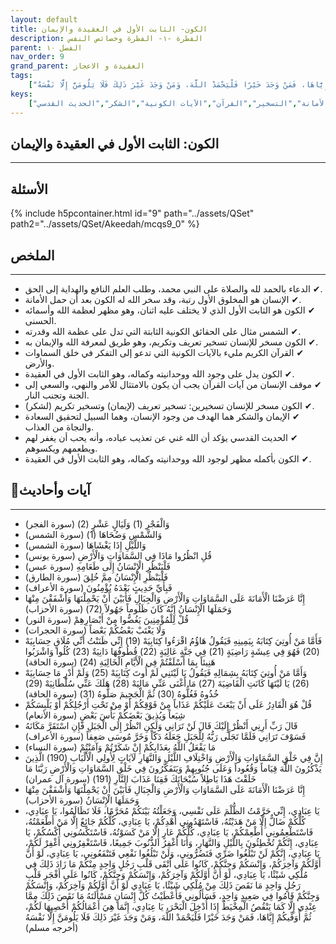 ```yaml
---
layout: default
title: الكون- الثابت الأول في العقيدة والإيمان
description: الفطرة -١- الفطرة وخصائص النفس
parent: الفصل ١٠
nav_order: 9
grand_parent: العقيدة و الاعجاز
tags: 
    ["وَالْفَجْرِ (1) وَلَيَالٍ عَشْرٍ (2)","وَالشَّمْسِ وَضُحَاهَا (1)","وَاللَّيْلِ إِذَا يَغْشَاهَا","قُلِ انْظُرُوا مَاذَا فِي السَّمَاوَاتِ وَالْأَرْضِ","فَلْيَنْظُرِ الْإِنْسَانُ إِلَى طَعَامِهِ","فَلْيَنْظُرِ الْإِنْسَانُ مِمَّ خُلِقَ","فَبِأَيِّ حَدِيثٍ بَعْدَهُ يُؤْمِنُونَ","إِنَّا عَرَضْنَا الْأَمَانَةَ عَلَى السَّمَاوَاتِ وَالْأَرْضِ وَالْجِبَالِ فَأَبَيْنَ أَنْ يَحْمِلْنَهَا وَأَشْفَقْنَ مِنْهَا وَحَمَلَهَا الْإِنْسَانُ إِنَّهُ كَانَ ظَلُوماً جَهُولاً (72)","قُلْ لِلْمُؤْمِنِينَ يَغُضُّوا مِنْ أَبْصَارِهِمْ","وَلَا يَغْتَبْ بَعْضُكُمْ بَعْضاً","فَأَمَّا مَنْ أُوتِيَ كِتَابَهُ بِيَمِينِهِ فَيَقُولُ هَاؤُمُ اقْرَءُوا كِتَابِيَهْ (19) إِنِّي ظَنَنْتُ أَنِّي مُلَاقٍ حِسَابِيَهْ (20) فَهُوَ فِي عِيشَةٍ رَاضِيَةٍ (21) فِي جَنَّةٍ عَالِيَةٍ (22) قُطُوفُهَا دَانِيَةٌ (23) كُلُوا وَاشْرَبُوا هَنِيئاً بِمَا أَسْلَفْتُمْ فِي الْأَيَّامِ الْخَالِيَةِ (24)","وَأَمَّا مَنْ أُوتِيَ كِتَابَهُ بِشِمَالِهِ فَيَقُولُ يَا لَيْتَنِي لَمْ أُوتَ كِتَابِيَهْ (25) وَلَمْ أَدْرِ مَا حِسَابِيَهْ (26) يَا لَيْتَهَا كَانَتِ الْقَاضِيَةَ (27) مَا أَغْنَى عَنِّي مَالِيَهْ (28) هَلَكَ عَنِّي سُلْطَانِيَهْ (29) خُذُوهُ فَغُلُّوهُ (30) ثُمَّ الْجَحِيمَ صَلُّوهُ (31)","قُلْ هُوَ الْقَادِرُ عَلَى أَنْ يَبْعَثَ عَلَيْكُمْ عَذَاباً مِنْ فَوْقِكُمْ أَوْ مِنْ تَحْتِ أَرْجُلِكُمْ أَوْ يَلْبِسَكُمْ شِيَعاً وَيُذِيقَ بَعْضَكُمْ بَأْسَ بَعْضٍ","قَالَ رَبِّ أَرِنِي أَنْظُرْ إِلَيْكَ قَالَ لَنْ تَرَانِي وَلَكِنِ انْظُرْ إِلَى الْجَبَلِ فَإِنِ اسْتَقَرَّ مَكَانَهُ فَسَوْفَ تَرَانِي فَلَمَّا تَجَلَّى رَبُّهُ لِلْجَبَلِ جَعَلَهُ دَكّاً وَخَرَّ مُوسَى صَعِقاً","مَا يَفْعَلُ اللَّهُ بِعَذَابِكُمْ إِنْ شَكَرْتُمْ وَآمَنْتُمْ","إِنَّ فِي خَلْقِ السَّمَاوَاتِ وَالْأَرْضِ وَاخْتِلَافِ اللَّيْلِ وَالنَّهَارِ لَآيَاتٍ لِأُولِي الْأَلْبَابِ (190) الَّذِينَ يَذْكُرُونَ اللَّهَ قِيَاماً وَقُعُوداً وَعَلَى جُنُوبِهِمْ وَيَتَفَكَّرُونَ فِي خَلْقِ السَّمَاوَاتِ وَالْأَرْضِ رَبَّنَا مَا خَلَقْتَ هَذَا بَاطِلاً سُبْحَانَكَ فَقِنَا عَذَابَ النَّارِ (191)","إِنَّا عَرَضْنَا الْأَمَانَةَ عَلَى السَّمَاوَاتِ وَالْأَرْضِ وَالْجِبَالِ فَأَبَيْنَ أَنْ يَحْمِلْنَهَا وَأَشْفَقْنَ مِنْهَا وَحَمَلَهَا الْإِنْسَانُ","يَا عِبَادِي، إِنِّي حَرَّمْتُ الظُّلْمَ عَلَى نَفْسِي، وَجَعَلْتُهُ بَيْنَكُمْ مُحَرَّمًا، فَلَا تَظَالَمُوا، يَا عِبَادِي، كُلُّكُمْ ضَالٌّ إِلَّا مَنْ هَدَيْتُهُ، فَاسْتَهْدُونِي أَهْدِكُمْ، يَا عِبَادِي، كُلُّكُمْ جَائِعٌ إِلَّا مَنْ أَطْعَمْتُهُ، فَاسْتَطْعِمُونِي أُطْعِمْكُمْ، يَا عِبَادِي، كُلُّكُمْ عَارٍ إِلَّا مَنْ كَسَوْتُهُ، فَاسْتَكْسُونِي أَكْسُكُمْ، يَا عِبَادِي، إِنَّكُمْ تُخْطِئُونَ بِاللَّيْلِ وَالنَّهَارِ، وَأَنَا أَغْفِرُ الذُّنُوبَ جَمِيعًا، فَاسْتَغْفِرُونِي أَغْفِرْ لَكُمْ، يَا عِبَادِي، إِنَّكُمْ لَنْ تَبْلُغُوا ضَرِّي فَتَضُرُّونِي، وَلَنْ تَبْلُغُوا نَفْعِي فَتَنْفَعُونِي، يَا عِبَادِي، لَوْ أَنَّ أَوَّلَكُمْ وَآخِرَكُمْ، وَإِنْسَكُمْ وَجِنَّكُمْ، كَانُوا عَلَى أَتْقَى قَلْبِ رَجُلٍ وَاحِدٍ مِنْكُمْ مَا زَادَ ذَلِكَ فِي مُلْكِي شَيْئًا، يَا عِبَادِي، لَوْ أَنَّ أَوَّلَكُمْ وَآخِرَكُمْ، وَإِنْسَكُمْ وَجِنَّكُمْ، كَانُوا عَلَى أَفْجَرِ قَلْبِ رَجُلٍ وَاحِدٍ مَا نَقَصَ ذَلِكَ مِنْ مُلْكِي شَيْئًا، يَا عِبَادِي لَوْ أَنَّ أَوَّلَكُمْ وَآخِرَكُمْ، وَإِنْسَكُمْ وَجِنَّكُمْ قَامُوا فِي صَعِيدٍ وَاحِدٍ، فَسَأَلُونِي فَأَعْطَيْتُ كُلَّ إِنْسَانٍ مَسْأَلَتَهُ مَا نَقَصَ ذَلِكَ مِمَّا عِنْدِي إِلَّا كَمَا يَنْقُصُ الْمِخْيَطُ إِذَا أُدْخِلَ الْبَحْرَ، يَا عِبَادِي، إِنَّمَا هِيَ أَعْمَالُكُمْ أُحْصِيهَا لَكُمْ، ثُمَّ أُوَفِّيكُمْ إِيَّاهَا، فَمَنْ وَجَدَ خَيْرًا فَلْيَحْمَدْ اللَّهَ، وَمَنْ وَجَدَ غَيْرَ ذَلِكَ فَلَا يَلُومَنَّ إِلَّا نَفْسَهُ"]
keys:
    ["الكون","الإيمان","التفكر","الشمس","الأمانة","التسخير","القرآن","الآيات الكونية","الشكر","الحديث القدسي"]
---
```

## ‏الكون: الثابت الأول في العقيدة والإيمان
***
## الأسئلة 
{% include h5pcontainer.html id="9" path="../assets/QSet" path2="../assets/QSet/Akeedah/mcqs9_0" %}
## الملخص
***
- ‏✔ الدعاء بالحمد لله والصلاة على النبي محمد، وطلب العلم النافع والهداية إلى الحق. 
- ‏✔ الإنسان هو المخلوق الأول رتبة، وقد سخر الله له الكون بعد أن حمل الأمانة. 
- ‏✔ الكون هو الثابت الأول الذي لا يختلف عليه اثنان، وهو مظهر لعظمة الله وأسمائه الحسنى. 
- ‏✔ الشمس مثال على الحقائق الكونية الثابتة التي تدل على عظمة الله وقدرته. 
- ‏✔ الكون مسخر للإنسان تسخير تعريف وتكريم، وهو طريق لمعرفة الله والإيمان به. 
- ‏✔ القرآن الكريم مليء بالآيات الكونية التي تدعو إلى التفكر في خلق السماوات والأرض. 
- ‏✔ الكون يدل على وجود الله ووحدانيته وكماله، وهو الثابت الأول في العقيدة. 
- ‏✔ موقف الإنسان من آيات القرآن يجب أن يكون بالامتثال للأمر والنهي، والسعي إلى الجنة وتجنب النار. 
- ‏✔ الكون مسخر للإنسان تسخيرين: تسخير تعريف (لإيمان) وتسخير تكريم (لشكر). 
- ‏✔ الإيمان والشكر هما الهدف من وجود الإنسان، وهما السبيل لتحقيق السعادة والنجاة من العذاب. 
- ‏✔ الحديث القدسي يؤكد أن الله غني عن تعذيب عباده، وأنه يحب أن يغفر لهم ويطعمهم ويكسوهم. 
- ‏✔ الكون بأكمله مظهر لوجود الله ووحدانيته وكماله، وهو الثابت الأول في العقيدة. 

## 📜آيات وأحاديث
***
- ‏وَالْفَجْرِ (1) وَلَيَالٍ عَشْرٍ (2) (سورة الفجر)
- ‏وَالشَّمْسِ وَضُحَاهَا (1) (سورة الشمس)
- ‏وَاللَّيْلِ إِذَا يَغْشَاهَا (سورة الشمس)
- ‏قُلِ انْظُرُوا مَاذَا فِي السَّمَاوَاتِ وَالْأَرْضِ (سورة يونس)
- ‏فَلْيَنْظُرِ الْإِنْسَانُ إِلَى طَعَامِهِ (سورة عبس)
- ‏فَلْيَنْظُرِ الْإِنْسَانُ مِمَّ خُلِقَ (سورة الطارق)
- ‏فَبِأَيِّ حَدِيثٍ بَعْدَهُ يُؤْمِنُونَ (سورة الأعراف)
- ‏إِنَّا عَرَضْنَا الْأَمَانَةَ عَلَى السَّمَاوَاتِ وَالْأَرْضِ وَالْجِبَالِ فَأَبَيْنَ أَنْ يَحْمِلْنَهَا وَأَشْفَقْنَ مِنْهَا وَحَمَلَهَا الْإِنْسَانُ إِنَّهُ كَانَ ظَلُوماً جَهُولاً (72) (سورة الأحزاب)
- ‏قُلْ لِلْمُؤْمِنِينَ يَغُضُّوا مِنْ أَبْصَارِهِمْ (سورة النور)
- ‏وَلَا يَغْتَبْ بَعْضُكُمْ بَعْضاً (سورة الحجرات)
- ‏فَأَمَّا مَنْ أُوتِيَ كِتَابَهُ بِيَمِينِهِ فَيَقُولُ هَاؤُمُ اقْرَءُوا كِتَابِيَهْ (19) إِنِّي ظَنَنْتُ أَنِّي مُلَاقٍ حِسَابِيَهْ (20) فَهُوَ فِي عِيشَةٍ رَاضِيَةٍ (21) فِي جَنَّةٍ عَالِيَةٍ (22) قُطُوفُهَا دَانِيَةٌ (23) كُلُوا وَاشْرَبُوا هَنِيئاً بِمَا أَسْلَفْتُمْ فِي الْأَيَّامِ الْخَالِيَةِ (24) (سورة الحاقة)
- ‏وَأَمَّا مَنْ أُوتِيَ كِتَابَهُ بِشِمَالِهِ فَيَقُولُ يَا لَيْتَنِي لَمْ أُوتَ كِتَابِيَهْ (25) وَلَمْ أَدْرِ مَا حِسَابِيَهْ (26) يَا لَيْتَهَا كَانَتِ الْقَاضِيَةَ (27) مَا أَغْنَى عَنِّي مَالِيَهْ (28) هَلَكَ عَنِّي سُلْطَانِيَهْ (29) خُذُوهُ فَغُلُّوهُ (30) ثُمَّ الْجَحِيمَ صَلُّوهُ (31) (سورة الحاقة)
- ‏قُلْ هُوَ الْقَادِرُ عَلَى أَنْ يَبْعَثَ عَلَيْكُمْ عَذَاباً مِنْ فَوْقِكُمْ أَوْ مِنْ تَحْتِ أَرْجُلِكُمْ أَوْ يَلْبِسَكُمْ شِيَعاً وَيُذِيقَ بَعْضَكُمْ بَأْسَ بَعْضٍ (سورة الأنعام)
- ‏قَالَ رَبِّ أَرِنِي أَنْظُرْ إِلَيْكَ قَالَ لَنْ تَرَانِي وَلَكِنِ انْظُرْ إِلَى الْجَبَلِ فَإِنِ اسْتَقَرَّ مَكَانَهُ فَسَوْفَ تَرَانِي فَلَمَّا تَجَلَّى رَبُّهُ لِلْجَبَلِ جَعَلَهُ دَكّاً وَخَرَّ مُوسَى صَعِقاً (سورة الأعراف)
- ‏مَا يَفْعَلُ اللَّهُ بِعَذَابِكُمْ إِنْ شَكَرْتُمْ وَآمَنْتُمْ (سورة النساء)
- ‏إِنَّ فِي خَلْقِ السَّمَاوَاتِ وَالْأَرْضِ وَاخْتِلَافِ اللَّيْلِ وَالنَّهَارِ لَآيَاتٍ لِأُولِي الْأَلْبَابِ (190) الَّذِينَ يَذْكُرُونَ اللَّهَ قِيَاماً وَقُعُوداً وَعَلَى جُنُوبِهِمْ وَيَتَفَكَّرُونَ فِي خَلْقِ السَّمَاوَاتِ وَالْأَرْضِ رَبَّنَا مَا خَلَقْتَ هَذَا بَاطِلاً سُبْحَانَكَ فَقِنَا عَذَابَ النَّارِ (191) (سورة آل عمران)
- ‏إِنَّا عَرَضْنَا الْأَمَانَةَ عَلَى السَّمَاوَاتِ وَالْأَرْضِ وَالْجِبَالِ فَأَبَيْنَ أَنْ يَحْمِلْنَهَا وَأَشْفَقْنَ مِنْهَا وَحَمَلَهَا الْإِنْسَانُ (سورة الأحزاب)
- ‏يَا عِبَادِي، إِنِّي حَرَّمْتُ الظُّلْمَ عَلَى نَفْسِي، وَجَعَلْتُهُ بَيْنَكُمْ مُحَرَّمًا، فَلَا تَظَالَمُوا، يَا عِبَادِي، كُلُّكُمْ ضَالٌّ إِلَّا مَنْ هَدَيْتُهُ، فَاسْتَهْدُونِي أَهْدِكُمْ، يَا عِبَادِي، كُلُّكُمْ جَائِعٌ إِلَّا مَنْ أَطْعَمْتُهُ، فَاسْتَطْعِمُونِي أُطْعِمْكُمْ، يَا عِبَادِي، كُلُّكُمْ عَارٍ إِلَّا مَنْ كَسَوْتُهُ، فَاسْتَكْسُونِي أَكْسُكُمْ، يَا عِبَادِي، إِنَّكُمْ تُخْطِئُونَ بِاللَّيْلِ وَالنَّهَارِ، وَأَنَا أَغْفِرُ الذُّنُوبَ جَمِيعًا، فَاسْتَغْفِرُونِي أَغْفِرْ لَكُمْ، يَا عِبَادِي، إِنَّكُمْ لَنْ تَبْلُغُوا ضَرِّي فَتَضُرُّونِي، وَلَنْ تَبْلُغُوا نَفْعِي فَتَنْفَعُونِي، يَا عِبَادِي، لَوْ أَنَّ أَوَّلَكُمْ وَآخِرَكُمْ، وَإِنْسَكُمْ وَجِنَّكُمْ، كَانُوا عَلَى أَتْقَى قَلْبِ رَجُلٍ وَاحِدٍ مِنْكُمْ مَا زَادَ ذَلِكَ فِي مُلْكِي شَيْئًا، يَا عِبَادِي، لَوْ أَنَّ أَوَّلَكُمْ وَآخِرَكُمْ، وَإِنْسَكُمْ وَجِنَّكُمْ، كَانُوا عَلَى أَفْجَرِ قَلْبِ رَجُلٍ وَاحِدٍ مَا نَقَصَ ذَلِكَ مِنْ مُلْكِي شَيْئًا، يَا عِبَادِي لَوْ أَنَّ أَوَّلَكُمْ وَآخِرَكُمْ، وَإِنْسَكُمْ وَجِنَّكُمْ قَامُوا فِي صَعِيدٍ وَاحِدٍ، فَسَأَلُونِي فَأَعْطَيْتُ كُلَّ إِنْسَانٍ مَسْأَلَتَهُ مَا نَقَصَ ذَلِكَ مِمَّا عِنْدِي إِلَّا كَمَا يَنْقُصُ الْمِخْيَطُ إِذَا أُدْخِلَ الْبَحْرَ، يَا عِبَادِي، إِنَّمَا هِيَ أَعْمَالُكُمْ أُحْصِيهَا لَكُمْ، ثُمَّ أُوَفِّيكُمْ إِيَّاهَا، فَمَنْ وَجَدَ خَيْرًا فَلْيَحْمَدْ اللَّهَ، وَمَنْ وَجَدَ غَيْرَ ذَلِكَ فَلَا يَلُومَنَّ إِلَّا نَفْسَهُ (أخرجه مسلم)

